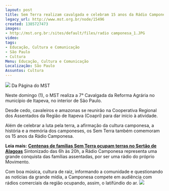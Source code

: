 ```yaml
---
layout: post
title: Sem Terra realizam cavalgada e celebram 15 anos da Rádio Camponesa
legacy_url: http://www.mst.org.br/node/15496
created: 1385727473
images:
- http://mst.org.br:/sites/default/files/radio camponesa_1.JPG
video: 
tags:
- Educação, Cultura e Comunicação
- São Paulo
- Cultura
Menu: Educação, Cultura e Comunicação
Localização: São Paulo
Assuntos: Cultura
---
```



![](/sites/default/files/radio%20camponesa_1.JPG)
Da Página do MST

Neste domingo (1), o MST realiza a 7° Cavalgada da Reforma Agrária no município de Itapeva, no interior de São Paulo.


Desde cedo, cavaleiros e amazonas se reunirão na Cooperativa Regional dos Assentados da Região de Itapeva (Coapri) para dar início à atividade.


Além de celebrar a luta pela terra, a afirmação da cultura camponesa, a história e a memória dos camponeses, os Sem Terra também comemoram os 15 anos da Rádio Camponesa.


**Leia mais:**
[**Centenas de famílias Sem Terra ocupam terras no Sertão de Alagoas**](http://www.mst.org.br/node/15495)
Sintonizado das 6h às 20h, a Rádio Camponesa representa uma grande conquista das famílias assentadas, por ser uma rádio do próprio Movimento. 


Com boa música, cultura de raiz, informando a comunidade e questionando as notícias da grande mídia, a Camponesa compete em audiência com rádios comerciais da região ocupando, assim, o latifúndio do ar.
![](/sites/default/files/cavalgada%20itapeva.jpg)
